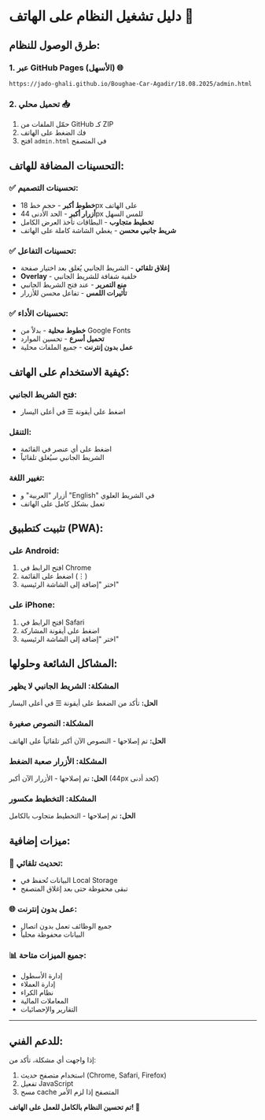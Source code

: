 # دليل تشغيل النظام على الهاتف 📱

## طرق الوصول للنظام:

### 1. عبر GitHub Pages (الأسهل) 🌐
```
https://jado-ghali.github.io/Boughae-Car-Agadir/18.08.2025/admin.html
```

### 2. تحميل محلي 📥
1. حمّل الملفات من GitHub كـ ZIP
2. فك الضغط على الهاتف
3. افتح `admin.html` في المتصفح

## التحسينات المضافة للهاتف:

### ✅ تحسينات التصميم:
- **خطوط أكبر** - حجم خط 18px على الهاتف
- **أزرار أكبر** - الحد الأدنى 44px للمس السهل
- **تخطيط متجاوب** - البطاقات تأخذ العرض الكامل
- **شريط جانبي محسن** - يغطي الشاشة كاملة على الهاتف

### ✅ تحسينات التفاعل:
- **إغلاق تلقائي** - الشريط الجانبي يُغلق بعد اختيار صفحة
- **Overlay** - خلفية شفافة للشريط الجانبي
- **منع التمرير** - عند فتح الشريط الجانبي
- **تأثيرات اللمس** - تفاعل محسن للأزرار

### ✅ تحسينات الأداء:
- **خطوط محلية** - بدلاً من Google Fonts
- **تحميل أسرع** - تحسين الموارد
- **عمل بدون إنترنت** - جميع الملفات محلية

## كيفية الاستخدام على الهاتف:

### فتح الشريط الجانبي:
- اضغط على أيقونة ☰ في أعلى اليسار

### التنقل:
- اضغط على أي عنصر في القائمة
- الشريط الجانبي سيُغلق تلقائياً

### تغيير اللغة:
- أزرار "العربية" و "English" في الشريط العلوي
- تعمل بشكل كامل على الهاتف

## تثبيت كتطبيق (PWA):

### على Android:
1. افتح الرابط في Chrome
2. اضغط على القائمة (⋮)
3. اختر "إضافة إلى الشاشة الرئيسية"

### على iPhone:
1. افتح الرابط في Safari
2. اضغط على أيقونة المشاركة
3. اختر "إضافة إلى الشاشة الرئيسية"

## المشاكل الشائعة وحلولها:

### المشكلة: الشريط الجانبي لا يظهر
**الحل:** تأكد من الضغط على أيقونة ☰ في أعلى اليسار

### المشكلة: النصوص صغيرة
**الحل:** تم إصلاحها - النصوص الآن أكبر تلقائياً على الهاتف

### المشكلة: الأزرار صعبة الضغط
**الحل:** تم إصلاحها - الأزرار الآن أكبر (44px كحد أدنى)

### المشكلة: التخطيط مكسور
**الحل:** تم إصلاحها - التخطيط متجاوب بالكامل

## ميزات إضافية:

### 🔄 تحديث تلقائي:
- البيانات تُحفظ في Local Storage
- تبقى محفوظة حتى بعد إغلاق المتصفح

### 🌐 عمل بدون إنترنت:
- جميع الوظائف تعمل بدون اتصال
- البيانات محفوظة محلياً

### 📊 جميع الميزات متاحة:
- إدارة الأسطول
- إدارة العملاء  
- نظام الكراء
- المعاملات المالية
- التقارير والإحصائيات

---

## للدعم الفني:
إذا واجهت أي مشكلة، تأكد من:
1. استخدام متصفح حديث (Chrome, Safari, Firefox)
2. تفعيل JavaScript
3. مسح cache المتصفح إذا لزم الأمر

**تم تحسين النظام بالكامل للعمل على الهاتف! 🎉**